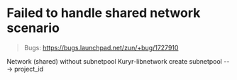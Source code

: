 # Failed to handle shared network scenario

> Bugs: https://bugs.launchpad.net/zun/+bug/1727910

Network (shared) without subnetpool
Kuryr-libnetwork create subnetpool ---> project\_id


